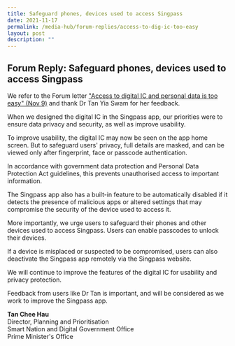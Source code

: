 ```yaml
---
title: Safeguard phones, devices used to access Singpass
date: 2021-11-17
permalink: /media-hub/forum-replies/access-to-dig-ic-too-easy
layout: post
description: ""
---
```


## Forum Reply: Safeguard phones, devices used to access Singpass

We refer to the Forum letter ["Access to digital IC and personal data is too easy" (Nov 9)](https://www.straitstimes.com/opinion/forum/forum-access-to-digital-ic-and-personal-data-is-too-easy) and thank Dr Tan Yia Swam for her feedback.

When we designed the digital IC in the Singpass app, our priorities were to ensure data privacy and security, as well as improve usability.

To improve usability, the digital IC may now be seen on the app home screen. But to safeguard users' privacy, full details are masked, and can be viewed only after fingerprint, face or passcode authentication.

In accordance with government data protection and Personal Data Protection Act guidelines, this prevents unauthorised access to important information.

The Singpass app also has a built-in feature to be automatically disabled if it detects the presence of malicious apps or altered settings that may compromise the security of the device used to access it.

More importantly, we urge users to safeguard their phones and other devices used to access Singpass. Users can enable passcodes to unlock their devices.

If a device is misplaced or suspected to be compromised, users can also deactivate the Singpass app remotely via the Singpass website.

We will continue to improve the features of the digital IC for usability and privacy protection.

Feedback from users like Dr Tan is important, and will be considered as we work to improve the Singpass app.

**Tan Chee Hau**<br>
Director, Planning and Prioritisation<br>
Smart Nation and Digital Government Office<br>
Prime Minister's Office